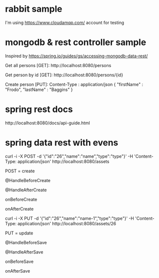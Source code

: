 # rabbit sample
I'm using https://www.cloudamqp.com/ account for testing

# mongodb & rest controller sample
Inspired by https://spring.io/guides/gs/accessing-mongodb-data-rest/

Get all persons [GET]:
http://localhost:8080/persons

Get person by id [GET]:
http://localhost:8080/persons/{id}

Create person [PUT]:
Content-Type : application/json
{  "firstName" : "Frodo",  "lastName" : "Baggins" }

# spring rest docs

http://localhost:8080/docs/api-guide.html

# spring data rest with evens

curl -i -X POST -d '{"id":"26","name":"name","type":"type"}' -H 'Content-Type: application/json' http://localhost:8080/assets

POST = create

@HandleBeforeCreate

@HandleAfterCreate

onBeforeCreate

onAfterCreate

curl -i -X PUT -d '{"id":"26","name":"name-1","type":"type"}' -H 'Content-Type: application/json' http://localhost:8080/assets/26

PUT = update

@HandleBeforeSave

@HandleAfterSave

onBeforeSave

onAfterSave
